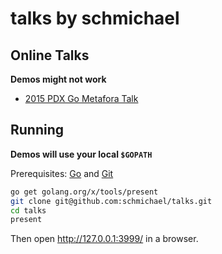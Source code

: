 # talks by schmichael

## Online Talks

**Demos might not work**

* [2015 PDX Go Metafora Talk](http://go-talks.appspot.com/github.com/schmichael/talks/2015-metafora.slide)

## Running 

**Demos will use your local `$GOPATH`**

Prerequisites: [Go](http://golang.org/doc/install) and [Git](http://git-scm.com/)

```sh
go get golang.org/x/tools/present
git clone git@github.com:schmichael/talks.git
cd talks
present
```

Then open http://127.0.0.1:3999/ in a browser.
